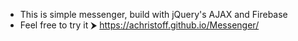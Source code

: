 - This is simple messenger, build with jQuery's AJAX and Firebase
- Feel free to try it ⮞ https://achristoff.github.io/Messenger/

